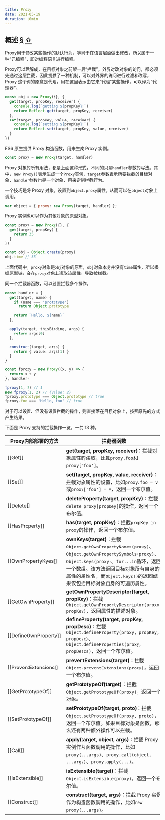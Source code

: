 ```yaml
---
title: Proxy
date: 2021-05-19
duration: 10min
---
```

## 概述 [§](https://es6.ruanyifeng.com/#docs/proxy#概述) [⇧](https://es6.ruanyifeng.com/#docs/proxy)

Proxy用于修改某些操作的默认行为，等同于在语言层面做出修改，所以属于一种“元编程”，即对编程语言进行编程。

Proxy可以理解成，在目标对象之前架一层“拦截”，外界对改对象的访问，都必须先通过这层拦截，因此提供了一种机制，可以对外界的访问进行过滤和改写，Proxy 这个词的原意是代理，用在这里表示由它来“代理”某些操作，可以译为“代理器”。

```ts
const obj = new Proxy({}, {
  get(target, propKey, receiver) {
    console.log(`getting ${propKey}!`)
    return Reflect.get(target, propKey, receiver)
  },
  set(target, propKey, value, receiver) {
    console.log(`setting ${propKey}!`)
    return Reflect.set(target, propKey, value, receiver)
  }
})
```

ES6 原生提供 Proxy 构造函数，用来生成 Proxy 实例。

```ts
const proxy = new Proxy(target, handler)
```

Proxy 对象的所有用法，都是上面这种形式，不同的只是`handler`参数的写法。其中，`new Proxy()`表示生成一个`Proxy`实例，`target`参数表示所要拦截的目标对象，`handler`参数也是一个对象，用来定制拦截行为。

一个技巧是将 Proxy 对象，设置到`object.proxy`属性，从而可以在`object`对象上调用。

```javascript
var object = { proxy: new Proxy(target, handler) };
```

Proxy 实例也可以作为其他对象的原型对象。

```ts
const proxy = new Proxy({}, {
  get(target, propKey) {
    return 35
  }
})

const obj = Object.create(proxy)
obj.time // 35
```

上面代码中，`proxy`对象是`obj`对象的原型，`obj`对象本身并没有`time`属性，所以根据原型链，会在`proxy`对象上读取该属性，导致被拦截。

同一个拦截器函数，可以设置拦截多个操作。

```ts
const handler = {
  get(target, name) {
    if (name === 'prototype')
      return Object.prototype

    return `Hello, ${name}`
  },

  apply(target, thisBinding, args) {
    return args[0]
  },

  construct(target, args) {
    return { value: args[1] }
  }
}

const fproxy = new Proxy((x, y) => {
  return x + y
}, handler)

fproxy(1, 2) // 1
new fproxy(1, 2) // {value: 2}
fproxy.prototype === Object.prototype // true
fproxy.foo === 'Hello, foo' // true
```

对于可以设置、但没有设置拦截的操作，则直接落在目标对象上，按照原先的方式产生结果。

下面是 Proxy 支持的拦截操作一览，一共 13 种。


| Proxy内部部署的方法      | 拦截器函数 |
| ----------- | ----------- |
| [[Get]]      | **get(target, propKey, receiver)**：拦截对象属性的读取，比如`proxy.foo`和`proxy['foo']`。|
| [[Set]]   | **set(target, propKey, value, receiver)**：拦截对象属性的设置，比如`proxy.foo = v`或`proxy['foo'] = v`，返回一个布尔值。|
| [[Delete]]   | **deleteProperty(target, propKey)**：拦截`delete proxy[propKey]`的操作，返回一个布尔值。|
| [[HasProperty]] | **has(target, propKey)**：拦截`propKey in proxy`的操作，返回一个布尔值。|
| [[OwnPropertyKyes]]   | **ownKeys(target)**：拦截`Object.getOwnPropertyNames(proxy)`、`Object.getOwnPropertySymbols(proxy)`、`Object.keys(proxy)`、`for...in`循环，返回一个数组。该方法返回目标对象所有自身的属性的属性名，而`Object.keys()`的返回结果仅包括目标对象自身的可遍历属性。|
| [[GetOwnProperty]]   | **getOwnPropertyDescriptor(target, propKey)**：拦截`Object.getOwnPropertyDescriptor(proxy, propKey)`，返回属性的描述对象。|
| [[DefineOwnProperty]]   | **defineProperty(target, propKey, propDesc)**：拦截`Object.defineProperty(proxy, propKey, propDesc）`、`Object.defineProperties(proxy, propDescs)`，返回一个布尔值。|
| [[PreventExtensions]]   | **preventExtensions(target)**：拦截`Object.preventExtensions(proxy)`，返回一个布尔值。|
| [[GetPrototypeOf]]   | **getPrototypeOf(target)**：拦截`Object.getPrototypeOf(proxy)`，返回一个对象。|
| [[SetPrototypeOf]]   | **setPrototypeOf(target, proto)**：拦截`Object.setPrototypeOf(proxy, proto)`，返回一个布尔值。如果目标对象是函数，那么还有两种额外操作可以拦截。|
| [[Call]]   | **apply(target, object, args)**：拦截 Proxy 实例作为函数调用的操作，比如`proxy(...args)`、`proxy.call(object, ...args)`、`proxy.apply(...)`。|
| [[IsExtensible]]   | **isExtensible(target)**：拦截`Object.isExtensible(proxy)`，返回一个布尔值。|
| [[Construct]]   | **construct(target, args)**：拦截 Proxy 实例作为构造函数调用的操作，比如`new proxy(...args)`。|


<!-- - **get(target, propKey, receiver)**：拦截对象属性的读取，比如`proxy.foo`和`proxy['foo']`。
- **set(target, propKey, value, receiver)**：拦截对象属性的设置，比如`proxy.foo = v`或`proxy['foo'] = v`，返回一个布尔值。
- **has(target, propKey)**：拦截`propKey in proxy`的操作，返回一个布尔值。
- **deleteProperty(target, propKey)**：拦截`delete proxy[propKey]`的操作，返回一个布尔值。
- **ownKeys(target)**：拦截`Object.getOwnPropertyNames(proxy)`、`Object.getOwnPropertySymbols(proxy)`、`Object.keys(proxy)`、`for...in`循环，返回一个数组。该方法返回目标对象所有自身的属性的属性名，而`Object.keys()`的返回结果仅包括目标对象自身的可遍历属性。
- **getOwnPropertyDescriptor(target, propKey)**：拦截`Object.getOwnPropertyDescriptor(proxy, propKey)`，返回属性的描述对象。
- **defineProperty(target, propKey, propDesc)**：拦截`Object.defineProperty(proxy, propKey, propDesc）`、`Object.defineProperties(proxy, propDescs)`，返回一个布尔值。
- **preventExtensions(target)**：拦截`Object.preventExtensions(proxy)`，返回一个布尔值。
- **getPrototypeOf(target)**：拦截`Object.getPrototypeOf(proxy)`，返回一个对象。
- **isExtensible(target)**：拦截`Object.isExtensible(proxy)`，返回一个布尔值。
- **setPrototypeOf(target, proto)**：拦截`Object.setPrototypeOf(proxy, proto)`，返回一个布尔值。如果目标对象是函数，那么还有两种额外操作可以拦截。
- **apply(target, object, args)**：拦截 Proxy 实例作为函数调用的操作，比如`proxy(...args)`、`proxy.call(object, ...args)`、`proxy.apply(...)`。
- **construct(target, args)**：拦截 Proxy 实例作为构造函数调用的操作，比如`new proxy(...args)`。 -->

